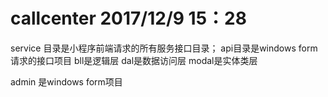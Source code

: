 # callcenter 2017/12/9 15：28

service 目录是小程序前端请求的所有服务接口目录；
api目录是windows form 请求的接口项目
bll是逻辑层
dal是数据访问层
modal是实体类层

admin 是windows form项目
